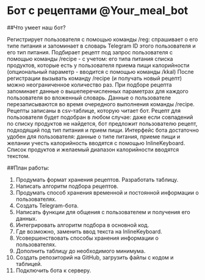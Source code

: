 # Бот с рецептами @Your_meal_bot

##Что умеет наш бот?

Регистрирует пользователя с помощью команды /reg: спрашивает о его типе питания и запоминает в словарь Telegram ID этого пользователя и его тип питания.
Подбирает рецепт под запрос пользователя с помощью команды /recipe - с учетом:
его типа питания
списка продуктов, которые есть у пользователя
приема пищи
калорийности (опциональный параметр - вводится с помощью команды /kkal)
	После регистрации вызывать команду /recipe (и получать новый рецепт) можно неограниченное количество раз.
При подборе рецепта запоминает данные о вышеперечисленных параметрах для каждого пользователя во вложенный словарь. Данные о пользователе перезаписываются во время очередного выполнения команды /recipe.
Рецепты записаны в csv-таблице, которую читает бот.
Рецепт для пользователя будет подобран в любом случае: даже если совпадений по списку продуктов не найдется, бот предложит пользователю рецепт, подходящий под тип питания и прием пищи.
Интерфейс бота достаточно удобен для пользователя: данные о типе питания, приеме пищи и желании учесть калорийность вводятся с помощью InlineKeyboard. Список продуктов и желаемый диапазон калорийности вводятся текстом.

##План работы:

1. Продумать формат хранения рецептов. Разработать таблицу.
2. Написать алгоритм подбора рецептов.
2. Продумать способ хранения временной и постоянной информации о пользователях.
4. Создать Telegram-бота.
5. Написать функции для общения с пользователем и получения его данных.
6. Интегрировать алгоритм подбора в основной код.
7. Где возможно, заменить ввод текста на InlineKeyboard.
8. Усовершенствовать способы хранения информации о пользователях.
9. Дополнить таблицу до необходимого минимума.
10. Создать репозиторий на GitHub, загрузить файлы с кодом и таблицей.
11. Подключить бота к серверу.
